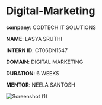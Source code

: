 # Digital-Marketing

**company**: CODTECH IT SOLUTIONS

**NAME**: LASYA SRUTHI

**INTERN ID**: CT06DN1547

**DOMAIN**: DIGITAL MARKETING 

**DURATION**: 6 WEEKS 

**MENTOR**: NEELA SANTOSH

![Screenshot (1)](https://github.com/user-attachments/assets/7fb781ff-32cc-43e6-af94-03cb7773c986)










